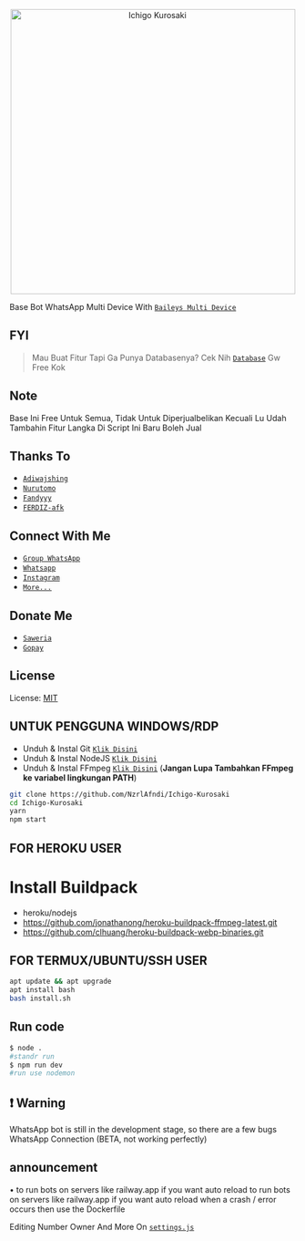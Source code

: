 <p align="center">
<img src="https://telegra.ph/file/5bd80998f8262a0a5e64f.jpg" alt="Ichigo Kurosaki" width="500"/>

Base Bot WhatsApp Multi Device With [`Baileys Multi Device`](https://github.com/adiwajshing)

## FYI
> Mau Buat Fitur Tapi Ga Punya Databasenya?
> Cek Nih [`Database`](https://github.com/NzrlAfndi/Databasee) Gw
> Free Kok

## Note
Base Ini Free Untuk Semua, Tidak Untuk Diperjualbelikan Kecuali Lu Udah Tambahin Fitur Langka Di Script Ini Baru Boleh Jual

## Thanks To
* [`Adiwajshing`](https://github.com/adiwajshing)
* [`Nurutomo`](https://github.com/Nurutomo)
* [`Fandyyy`](https://github.com/FBOTZ-YT)
* [`FERDIZ-afk`](https://github.com/FERDIZ-afk)

## Connect With Me
* [`Group WhatsApp`](https://chat.whatsapp.com/CSqakw6x2wRIOWTPL5a6a9)
* [`Whatsapp`](https://wa.me/6285609233482?text=Assalamualaikum)
* [`Instagram`](https://instagram.com/_nzrlafndi)
* [`More...`](https://linktr.ee/NzrlAfndi)

## Donate Me
* [`Saweria`](https://saweria.co/Fandyy)
* [`Gopay`](https://telegra.ph/file/4abd43eeab0c17edebff2.jpg)

## License
License: [MIT](https://en.wikipedia.org/wiki/MIT_License)

## UNTUK PENGGUNA WINDOWS/RDP

* Unduh & Instal Git [`Klik Disini`](https://git-scm.com/downloads)
* Unduh & Instal NodeJS [`Klik Disini`](https://nodejs.org/en/download)
* Unduh & Instal FFmpeg [`Klik Disini`](https://ffmpeg.org/download.html) (**Jangan Lupa Tambahkan FFmpeg ke variabel lingkungan PATH**)


```bash
git clone https://github.com/NzrlAfndi/Ichigo-Kurosaki
cd Ichigo-Kurosaki
yarn
npm start
```


## FOR HEROKU USER
# Install Buildpack
- heroku/nodejs
- https://github.com/jonathanong/heroku-buildpack-ffmpeg-latest.git
- https://github.com/clhuang/heroku-buildpack-webp-binaries.git


## FOR TERMUX/UBUNTU/SSH USER

```bash
apt update && apt upgrade
apt install bash
bash install.sh
```

## Run code
```bash
$ node .
#standr run
$ npm run dev
#run use nodemon
```

## ❗ Warning
WhatsApp bot is still in the development stage, so there are a few bugs
WhatsApp Connection (BETA, not working perfectly)
## announcement 
• to run bots on servers like railway.app if you want auto reload
to run bots on servers like railway.app if you want auto reload
  when a crash / error occurs then use the Dockerfile 

Editing Number Owner And More On [`settings.js`](https://github.com/NzrlAfndi/Ichigo-Kurosaki/blob/master/settings.js)



